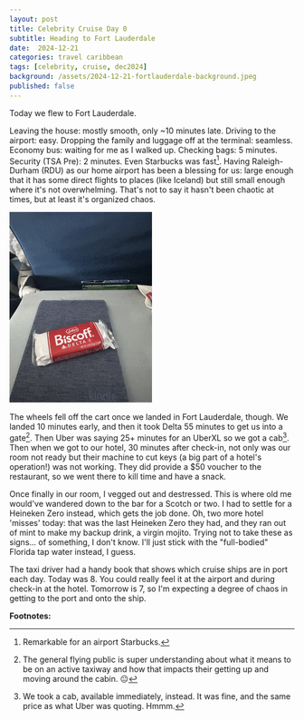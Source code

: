 ```yaml
---
layout: post
title: Celebrity Cruise Day 0
subtitle: Heading to Fort Lauderdale
date:  2024-12-21
categories: travel caribbean
tags: [celebrity, cruise, dec2024]
background: /assets/2024-12-21-fortlauderdale-background.jpeg
published: false
---
```


Today we flew to Fort Lauderdale. 

Leaving the house: mostly smooth, only ~10 minutes late. Driving to the airport: easy. Dropping 
the family and luggage off at the terminal: seamless. Economy bus: waiting for me as I walked up. 
Checking bags: 5 minutes. Security (TSA Pre): 2 minutes. Even Starbucks was fast[^1]. Having 
Raleigh-Durham (RDU) as our home airport has been a blessing for us: large enough that it has 
some direct flights to places (like Iceland) but still small enough where it's not overwhelming. 
That's not to say it hasn't been chaotic at times, but at least it's organized chaos.

<img src="/assets/2024-12-21-biscoff.jpg" width="50%" alt="A package of Lotus Biscoff cookies with Delta 
branding is placed on a blue fabric cover, which appears to be a Kindle case, atop an airplane tray 
table. The airplane seatback and a seat pocket containing materials are visible in the background.">

The wheels fell off the cart once we landed in Fort Lauderdale, though. We landed 10 minutes early, and 
then it took Delta 55 minutes to get us into a gate[^2]. Then Uber was saying 25+ minutes for an UberXL
so we got a cab[^3]. Then when we got to our hotel, 30 minutes after check-in, not only was our room not ready 
but their machine to cut keys (a big part of a hotel's operation!) was not working. They did provide a $50 voucher 
to the restaurant, so we went there to kill time and have a snack.  

Once finally in our room, I vegged out and destressed. This is where old me would've wandered down to the 
bar for a Scotch or two. I had to settle for a Heineken Zero instead, which gets the job done. 
Oh, two more hotel 'misses' today: that was the last Heineken Zero they had, and they ran out of mint to 
make my backup drink, a virgin mojito. Trying not to take these as signs... of something, I don't know. 
I'll just stick with the "full-bodied" Florida tap water instead, I guess. 

The taxi driver had a handy book that shows which cruise ships are in port each day. Today was 8. You
could really feel it at the airport and during check-in at the hotel. Tomorrow is 7, so I'm expecting 
a degree of chaos in getting to the port and onto the ship. 

**Footnotes:**

[^1]: Remarkable for an airport Starbucks. 
[^2]: The general flying public is super understanding about what it means to be on an active taxiway and how that impacts their getting up and moving around the cabin. 😐
[^3]: We took a cab, available immediately, instead. It was fine, and the same price as what Uber was quoting. Hmmm. 